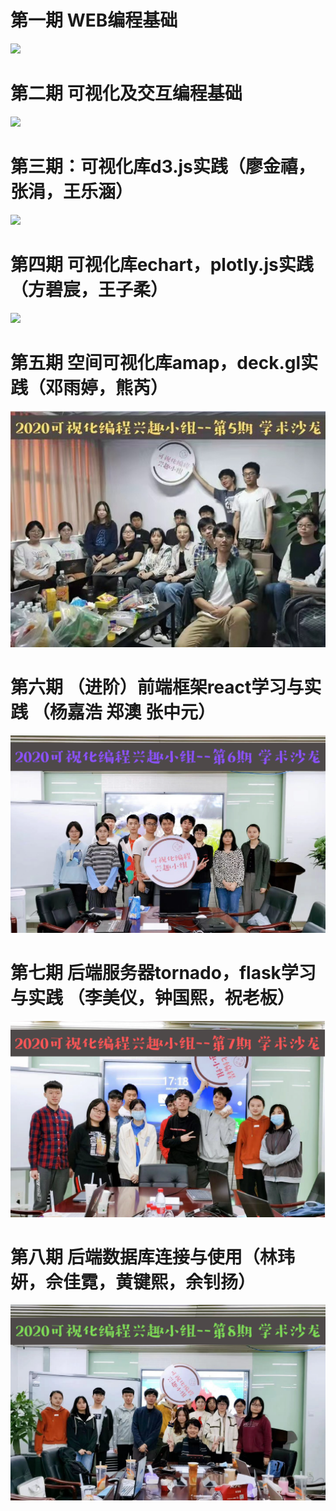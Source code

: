 # 第一期 WEB编程基础
![](./2020photos/c1.png)
# 第二期 可视化及交互编程基础
![](./2020photos/c2.png)
# 第三期：可视化库d3.js实践（廖金禧，张涓，王乐涵）

![](./2020photos/c3.png)

# 第四期 可视化库echart，plotly.js实践（方碧宸，王子柔）
![](./2020photos/c4.png)
# 第五期 空间可视化库amap，deck.gl实践（邓雨婷，熊芮）

![](./2020photos/c5.jpg)

# 第六期 （进阶）前端框架react学习与实践 （杨嘉浩 郑澳 张中元）

![](./2020photos/c6.png)

# 第七期 后端服务器tornado，flask学习与实践 （李美仪，钟国熙，祝老板）

![](./2020photos/c7.png)

# 第八期 后端数据库连接与使用（林玮妍，佘佳霓，黄键熙，余钊扬）

![](./2020photos/c8.png)
